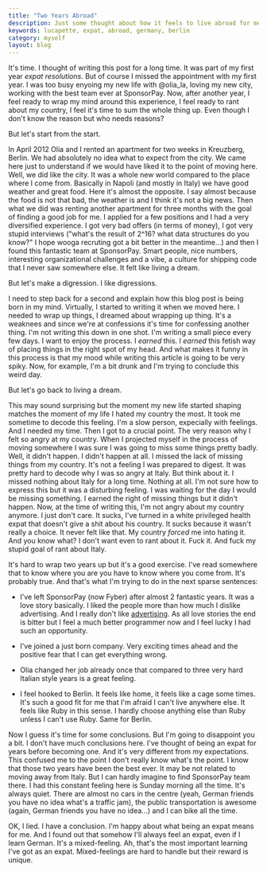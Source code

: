 ```yaml
---
title: "Two Years Abroad"
description: Just some thought about how it feels to live abroad for me
keywords: lucapette, expat, abroad, germany, berlin
category: myself
layout: blog
---
```


It's time. I thought of writing this post for a long time. It was part of my
first year *expat resolutions*. But of course I missed the appointment with my
first year. I was too busy enyoing my new life with @olia_la, loving my new
city, working with the best team ever at SponsorPay. Now, after another year,
I feel ready to wrap my mind around this experience, I feel ready to rant
about my country, I feel it's time to sum the whole thing up. Even though I
don't know the reason but who needs reasons?

But let's start from the start.

In April 2012 Olia and I rented an apartment for two weeks in Kreuzberg,
Berlin. We had absolutely no idea what to expect from the city. We came here
just to understand if we would have liked it to the point of moving here.
Well, we did like the city. It was a whole new world compared to the place
where I come from. Basically in Napoli (and mostly in Italy) we have good
weather and great food. Here it's almost the opposite. I say almost because
the food is not that bad, the weather is and I think it's not a big news. Then
what we did was renting another apartment for three months with the goal of
finding a good job for me. I applied for a few positions and I had a very
diversified experience. I got very bad offers (in terms of money), I got very
stupid interviews ("what's the result of 2^16? what data structures do you
know?" I hope wooga recruting got a bit better in the meantime...) and then I
found this fantastic team at SponsorPay. Smart people, nice numbers,
interesting organizational challenges and a vibe, a culture for shipping code
that I never saw somewhere else. It felt like living a dream.

But let's make a digression. I like digressions.

I need to step back for a second and explain how this blog post is being born
in my mind. Virtually, I started to writing it when we moved here. I needed to
wrap up things, I dreamed about wrapping up thing. It's a weaknees and since
we're at confessions it's time for confessing another thing. I'm not writing
this down in one shot. I'm writing a small piece every few days. I want to
enjoy the process. I _earned_ this. I _earned_ this fetish way of placing
things in the right spot of my head. And what makes it funny in this process
is that my mood while writing this article is going to be very spiky. Now, for
example, I'm a bit drunk and I'm trying to conclude this weird day.

But let's go back to living a dream.

This may sound surprising but the moment my new life started shaping matches
the moment of my life I hated my country the most. It took me sometime to
decode this feeling. I'm a slow person, expecially with feelings.  And I
needed my time.  Then I got to a crucial point. The very reason why I felt
so angry at my country.  When I projected myself in the process of moving
somewhere I was sure I was going to miss some things pretty badly. Well, it
didn't happen. I didn't happen at all. I missed the lack of missing things
from my country.  It's not a feeling I was prepared to digest.  It was pretty
hard to decode why I was so angry at Italy. But think about it.  I missed
nothing about Italy for a long time. Nothing at all.  I'm not sure how to
express this but it was a disturbing feeling. I was waiting for the day I
would be missing something. I earned the right of missing things but it didn't
happen.  Now, at the time of writing this, I'm not angry about my country
anymore. I just don't care. It sucks, I've turned in a white privileged health
expat that doesn't give a shit about his country. It sucks because it wasn't
really a choice. It never felt like that. My country _forced_ me into hating
it. And you know what? I don't want even to rant about it. Fuck it. And fuck
my stupid goal of rant about Italy.

It's hard to wrap two years up but it's a good exercise. I've read somewhere
that to know where you are you have to know where you come from. It's probably
true. And that's what I'm trying to do in the next sparse sentences:

- I've left SponsorPay (now Fyber) after almost 2 fantastic years. It was a love
story basically. I liked the people more than how much I dislike advertising.
And I really don't like
[advertising](https://www.youtube.com/watch?v=E_F5GxCwizc). As all love
stories the end is bitter but I feel a much better programmer now and I feel
lucky I had such an opportunity.

- I've joined a just born company. Very exciting times ahead and the positive
fear that I can get everything wrong.

- Olia changed her job already once that compared to three very hard Italian
style years is a great feeling.

- I feel hooked to Berlin. It feels like home, it feels like a cage some times.
It's such a good fit for me that I'm afraid I can't live anywhere else. It
feels like Ruby in this sense. I hardly choose anything else than Ruby unless
I can't use Ruby. Same for Berlin.

Now I guess it's time for some conclusions. But I'm going to disappoint you a
bit. I don't have much conclusions here. I've thought of being an expat for
years before becoming one. And it's very different from my expectations. This
confused me to the point I don't really know what's the point. I know that
those two years have been the best ever. It may be not related to moving away
from Italy. But I can hardly imagine to find SponsorPay team there. I had this
constant feeling here is Sunday morning all the time. It's always quiet. There
are almost no cars in the centre (yeah, German friends you have no idea what's
a traffic jam), the public transportation is awesome (again, German friends
you have no idea...) and I can bike all the time.

OK, I lied. I have a conclusion. I'm happy about what being an expat means for
me. And I found out that somehow I'll always feel an expat, even if I learn
German. It's a mixed-feeling.  Ah, that's the most important learning I've got
as an expat. Mixed-feelings are hard to handle but their reward is unique.
